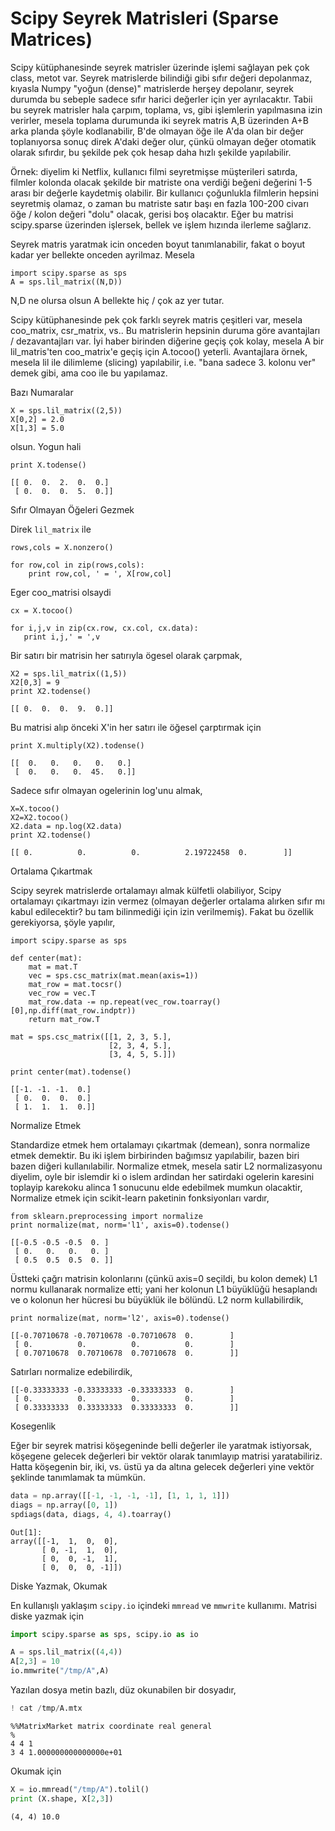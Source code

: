 # Scipy Seyrek Matrisleri (Sparse Matrices)

Scipy kütüphanesinde seyrek matrisler üzerinde işlemi sağlayan pek çok
class, metot var. Seyrek matrislerde bilindiği gibi sıfır değeri
depolanmaz, kıyasla Numpy "yoğun (dense)" matrislerde herşey
depolanır, seyrek durumda bu sebeple sadece sıfır harici değerler için
yer ayrılacaktır. Tabii bu seyrek matrisler hala çarpım, toplama, vs,
gibi işlemlerin yapılmasına izin verirler, mesela toplama durumunda
iki seyrek matris A,B üzerinden A+B arka planda şöyle kodlanabilir,
B'de olmayan öğe  ile A'da olan bir değer toplanıyorsa sonuç direk
A'daki değer olur, çünkü olmayan değer otomatik olarak sıfırdır, bu
şekilde pek çok hesap daha hızlı şekilde yapılabilir.

Örnek: diyelim ki Netflix, kullanıcı filmi seyretmişse  müşterileri
satırda, filmler kolonda olacak şekilde bir matriste ona verdiği
beğeni değerini 1-5 arası bir değerle kaydetmiş olabilir. Bir
kullanıcı çoğunlukla filmlerin hepsini seyretmiş olamaz, o zaman bu
matriste satır başı en fazla 100-200 civarı  öğe / kolon değeri "dolu"
olacak, gerisi boş olacaktır. Eğer bu matrisi scipy.sparse üzerinden
işlersek, bellek ve işlem hızında ilerleme sağlarız.

Seyrek matris yaratmak icin onceden boyut tanımlanabilir, fakat o
boyut kadar yer bellekte onceden ayrilmaz.  Mesela

```
import scipy.sparse as sps
A = sps.lil_matrix((N,D)) 
```

N,D ne olursa olsun A bellekte hiç / çok az yer tutar.

Scipy kütüphanesinde pek çok farklı seyrek matris çeşitleri var,
mesela coo_matrix, csr_matrix, vs.. Bu matrislerin hepsinin duruma
göre avantajları / dezavantajları var. İyi haber birinden diğerine
geçiş çok kolay, mesela A bir lil_matris'ten coo_matrix'e geçiş için
A.tocoo() yeterli. Avantajlara örnek, mesela lil ile dilimleme
(slicing) yapılabilir, i.e. "bana sadece 3. kolonu ver" demek gibi,
ama coo ile bu yapılamaz.

Bazı Numaralar

```
X = sps.lil_matrix((2,5))
X[0,2] = 2.0  
X[1,3] = 5.0
```

olsun. Yogun hali

```
print X.todense()
```

```
[[ 0.  0.  2.  0.  0.]
 [ 0.  0.  0.  5.  0.]]
```

Sıfır Olmayan Öğeleri Gezmek 

Direk `lil_matrix` ile

```
rows,cols = X.nonzero()

for row,col in zip(rows,cols):
    print row,col, ' = ', X[row,col]
```

Eger coo_matrisi olsaydi

```
cx = X.tocoo()

for i,j,v in zip(cx.row, cx.col, cx.data):
   print i,j,' = ',v
```

Bir satırı bir matrisin her satırıyla ögesel olarak çarpmak, 

```
X2 = sps.lil_matrix((1,5))
X2[0,3] = 9
print X2.todense()
```

```
[[ 0.  0.  0.  9.  0.]]
```

Bu matrisi alıp önceki X'in her satırı ile öğesel çarptırmak için 

```
print X.multiply(X2).todense()
```

```
[[  0.   0.   0.   0.   0.]
 [  0.   0.   0.  45.   0.]]
```

Sadece sıfır olmayan ogelerinin log'unu almak, 

```
X=X.tocoo()
X2=X2.tocoo()
X2.data = np.log(X2.data)
print X2.todense()
```

```
[[ 0.          0.          0.          2.19722458  0.        ]]
```

Ortalama Çıkartmak

Scipy seyrek matrislerde ortalamayı almak külfetli olabiliyor, Scipy
ortalamayı çıkartmayı izin vermez (olmayan değerler ortalama alırken
sıfır mı kabul edilecektir? bu tam bilinmediği için izin
verilmemiş). Fakat bu özellik gerekiyorsa, şöyle yapılır,

```
import scipy.sparse as sps

def center(mat):
    mat = mat.T
    vec = sps.csc_matrix(mat.mean(axis=1))
    mat_row = mat.tocsr()
    vec_row = vec.T
    mat_row.data -= np.repeat(vec_row.toarray()[0],np.diff(mat_row.indptr))
    return mat_row.T

mat = sps.csc_matrix([[1, 2, 3, 5.],
                      [2, 3, 4, 5.],
                      [3, 4, 5, 5.]])

print center(mat).todense()

[[-1. -1. -1.  0.]
 [ 0.  0.  0.  0.]
 [ 1.  1.  1.  0.]]
```

Normalize Etmek 

Standardize etmek hem ortalamayı çıkartmak (demean), sonra normalize
etmek demektir. Bu iki işlem birbirinden bağımsız yapılabilir, bazen
biri bazen diğeri kullanılabilir. Normalize etmek, mesela satir L2
normalizasyonu diyelim, oyle bir islemdir ki o islem ardindan her
satirdaki ogelerin karesini toplayip karekoku alinca 1 sonucunu elde
edebilmek mumkun olacaktir, Normalize etmek için scikit-learn
paketinin fonksiyonları vardır, 

```
from sklearn.preprocessing import normalize
print normalize(mat, norm='l1', axis=0).todense()
```

```
[[-0.5 -0.5 -0.5  0. ]
 [ 0.   0.   0.   0. ]
 [ 0.5  0.5  0.5  0. ]]
```

Üstteki çağrı matrisin kolonlarını (çünkü axis=0 seçildi, bu kolon
demek) L1 normu kullanarak normalize etti; yani her kolonun L1
büyüklüğü hesaplandı ve o kolonun her hücresi bu büyüklük ile
bölündü. L2 norm kullabilirdik,

```
print normalize(mat, norm='l2', axis=0).todense()
```

```
[[-0.70710678 -0.70710678 -0.70710678  0.        ]
 [ 0.          0.          0.          0.        ]
 [ 0.70710678  0.70710678  0.70710678  0.        ]]
```

Satırları normalize edebilirdik, 

```
[[-0.33333333 -0.33333333 -0.33333333  0.        ]
 [ 0.          0.          0.          0.        ]
 [ 0.33333333  0.33333333  0.33333333  0.        ]]
```

Kosegenlik

Eğer bir seyrek matrisi köşegeninde belli değerler ile yaratmak
istiyorsak, köşegene gelecek değerleri bir vektör olarak tanımlayıp
matrisi yaratabiliriz. Hatta köşegenin bir, iki, vs. üstü ya da altına
gelecek değerleri yine vektör şeklinde tanımlamak ta mümkün.

```python
data = np.array([[-1, -1, -1, -1], [1, 1, 1, 1]])
diags = np.array([0, 1])
spdiags(data, diags, 4, 4).toarray()
```

```text
Out[1]: 
array([[-1,  1,  0,  0],
       [ 0, -1,  1,  0],
       [ 0,  0, -1,  1],
       [ 0,  0,  0, -1]])
```

Diske Yazmak, Okumak

En kullanışlı yaklaşım `scipy.io` içindeki `mmread` ve `mmwrite`
kullanımı. Matrisi diske yazmak için

```python
import scipy.sparse as sps, scipy.io as io

A = sps.lil_matrix((4,4))
A[2,3] = 10
io.mmwrite("/tmp/A",A)
```

Yazılan dosya metin bazlı, düz okunabilen bir dosyadır,

```python
! cat /tmp/A.mtx
```

```text
%%MatrixMarket matrix coordinate real general
%
4 4 1
3 4 1.000000000000000e+01
```

Okumak için

```python
X = io.mmread("/tmp/A").tolil()
print (X.shape, X[2,3])
```

```text
(4, 4) 10.0
```



